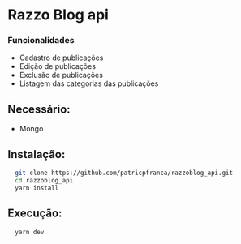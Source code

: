 # Razzo Blog api

### Funcionalidades

- Cadastro de publicações
- Edição de publicações
- Exclusão de publicações
- Listagem das categorias das publicações

## Necessário:

- Mongo

## Instalação:

```sh
  git clone https://github.com/patricpfranca/razzoblog_api.git
  cd razzoblog_api
  yarn install
```

## Execução:

```sh
  yarn dev
```
